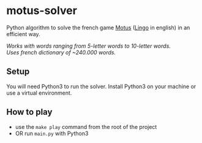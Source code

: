 # motus-solver
Python algorithm to solve the french game [Motus](https://fr.wikipedia.org/wiki/Motus_(jeu_t%C3%A9l%C3%A9vis%C3%A9)) ([Lingo](https://en.wikipedia.org/wiki/Lingo_(American_game_show)) in english) in an efficient way.

_Works with words ranging from 5-letter words to 10-letter words._
<br>_Uses french dictionary of ~240.000 words._
## Setup
You will need Python3 to run the solver.
Install Python3 on your machine or use a virtual environment.

## How to play
- use the `make play` command from the root of the project
- OR run `main.py` with Python3
